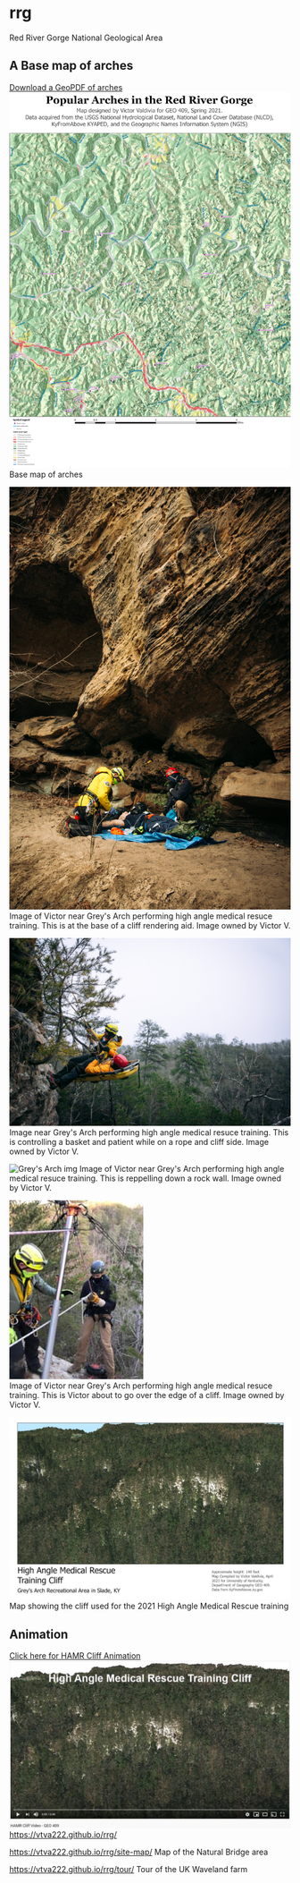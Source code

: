 # rrg
Red River Gorge National Geological Area

## A Base map of arches

[Download a GeoPDF of arches](basemap/rrg.pdf)
![Base map of arches](graphics/rrg.jpg) Base map of arches

![Grey's Arch img](graphics/a1.jpg) Image of Victor near Grey's Arch performing high angle medical resuce training. This is at the base of a cliff rendering aid. Image owned by Victor V.


![Grey's Arch img](graphics/a2.jpg) Image near Grey's Arch performing high angle medical resuce training. This is controlling a basket and patient while on a rope and cliff side. Image owned by Victor V.

![Grey's Arch img](graphics/a3.jpg) Image of Victor near Grey's Arch performing high angle medical resuce training. This is reppelling down a rock wall. Image owned by Victor V.

![Grey's Arch img](graphics/a4.jpg)  
Image of Victor near Grey's Arch performing high angle medical resuce training. This is Victor about to go over the edge of a cliff. Image owned by Victor V.

![Grey's Arch map](graphics/LidarMap.jpg) Map showing the cliff used for the 2021 High Angle Medical Rescue training
## Animation

[Click here for HAMR Cliff Animation](https://youtu.be/xXpu7h5Dgn4)
![screenshot of video](graphics/Screenshot.JPG)
https://vtva222.github.io/rrg/

https://vtva222.github.io/rrg/site-map/ Map of the Natural Bridge area

https://vtva222.github.io/rrg/tour/ Tour of the UK Waveland farm 
